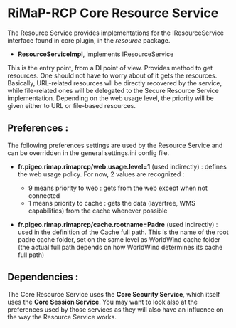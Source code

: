 # RiMaP-RCP Core Resource Service

The Resource Service provides implementations for the IResourceService interface found in core plugin, in the *resource* package.

 * **ResourceServiceImpl**, implements IResourceService

This is the entry point, from a DI point of view. Provides method to get resources. One should not have to worry about of it gets the resources.
Basically, URL-related resources wll be directly recovered by the service, while file-related ones will be delegated to the Secure Resource Service implementation.
Depending on the web usage level, the priority will be given either to URL or file-based resources.

## Preferences : 

The following preferences settings are used by the Resource Service and can be overridden in the general settings.ini config file.

* **fr.pigeo.rimap.rimaprcp/web.usage.level=1** (used indirectly) : defines the web usage policy. For now, 2 values are recognized : 
  * 9 means priority to web : gets from the web except when not connected
  * 1 means priority to cache : gets the data (layertree, WMS capabilities) from the cache whenever possible
  
* **fr.pigeo.rimap.rimaprcp/cache.rootname=Padre** (used indirectly) : used in the definition of the Cache full path. This is the name of the root padre cache folder, set on the same level as WorldWind cache folder (the actual full path depends on how WorldWind determines its cache full path)

## Dependencies :

The Core Resource Service uses the **Core Security Service**, which itself uses the **Core Session Service**.
You may want to look also at the preferences used by those services as they will also have an influence on the way the Resource Service works. 